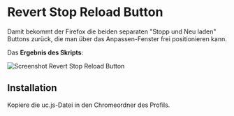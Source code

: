 # Revert Stop Reload Button
Damit bekommt der Firefox die beiden separaten "Stopp und Neu laden" Buttons zurück, die man über das Anpassen-Fenster frei 
positionieren kann. 

Das **Ergebnis des Skripts**:

![Screenshot Revert Stop Reload Button](https://github.com/ardiman/userChrome.js/raw/master/revertstopreloadbutton/scr_revertstopreloadbutton.png)

## Installation
Kopiere die uc.js-Datei in den Chromeordner des Profils.

